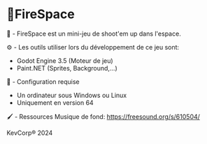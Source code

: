 # :rocket:FireSpace

:rocket: - FireSpace est un mini-jeu de shoot'em up dans l'espace.  

:gear: - Les outils utiliser lors du développement de ce jeu sont:

- Godot Engine 3.5 (Moteur de jeu)
- Paint.NET (Sprites, Background,...)

:wrench: - Configuration requise

- Un ordinateur sous Windows ou Linux 
- Uniquement en version 64

🖌️ - Ressources
Musique de fond: https://freesound.org/s/610504/

KevCorp® 2024

